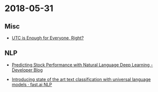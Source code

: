 # 2018-05-31

## Misc 

* [UTC is Enough for Everyone, Right?](https://zachholman.com/talk/utc-is-enough-for-everyone-right)

## NLP

* [Predicting Stock Performance with Natural Language Deep Learning - Developer Blog](https://www.microsoft.com/developerblog/2017/12/04/predicting-stock-performance-deep-learning/)

* [Introducing state of the art text classification with universal language models · fast.ai NLP](http://nlp.fast.ai/classification/2018/05/15/introducting-ulmfit.html)